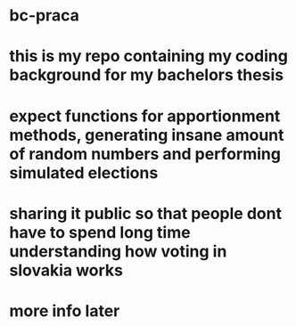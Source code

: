 # bc-praca

# this is my repo containing my coding background for my bachelors thesis

# expect functions for apportionment methods, generating insane amount of random numbers and performing simulated elections 

# sharing it public so that people dont have to spend long time understanding how voting in slovakia works

# more info later
